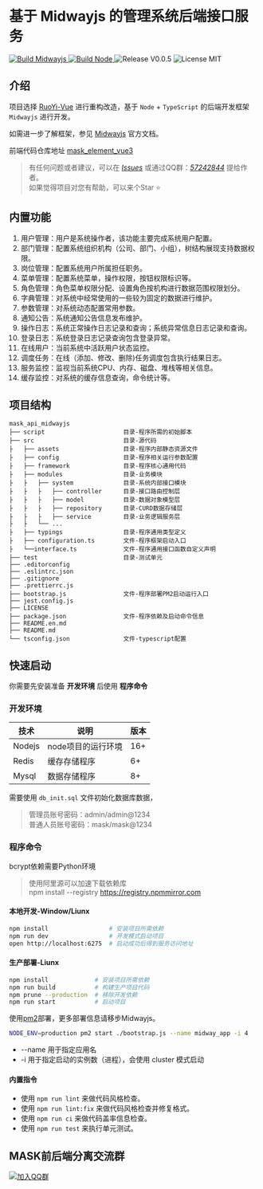 # 基于 Midwayjs 的管理系统后端接口服务

<p>
    <a target="_blank" href="http://www.midwayjs.org">
        <img src="https://img.shields.io/badge/Build-Midway-green.svg"  alt="Build Midwayjs">
    </a>
    <a target="_blank" href="https://nodejs.org">
        <img src="https://img.shields.io/badge/Build-Nodejs-green.svg" alt="Build Node">
    </a>
    <img src="https://img.shields.io/badge/Release-V0.0.5-orange.svg" alt="Release V0.0.5">
    <img src="https://img.shields.io/badge/License-MIT-blue.svg" alt="License MIT">
</p>  

## 介绍

项目选择 [RuoYi-Vue](https://gitee.com/y_project/RuoYi-Vue) 进行重构改造，基于 `Node` + `TypeScript` 的后端开发框架 `Midwayjs` 进行开发。

如需进一步了解框架，参见 [Midwayjs](http://www.midwayjs.org) 官方文档。

前端代码仓库地址 [mask_element_vue3](https://gitee.com/TsMask/mask_element_vue3)

> 有任何问题或者建议，可以在 [_Issues_](https://gitee.com/TsMask/mask_api_midwayjs/issues) 或通过QQ群：[_57242844_](https://jq.qq.com/?_wv=1027&k=z6Y4YQcB) 提给作者。  
> 如果觉得项目对您有帮助，可以来个Star ⭐

## 内置功能

1. 用户管理：用户是系统操作者，该功能主要完成系统用户配置。
2. 部门管理：配置系统组织机构（公司、部门、小组），树结构展现支持数据权限。
3. 岗位管理：配置系统用户所属担任职务。
4. 菜单管理：配置系统菜单，操作权限，按钮权限标识等。
5. 角色管理：角色菜单权限分配、设置角色按机构进行数据范围权限划分。
6. 字典管理：对系统中经常使用的一些较为固定的数据进行维护。
7. 参数管理：对系统动态配置常用参数。
8. 通知公告：系统通知公告信息发布维护。
9. 操作日志：系统正常操作日志记录和查询；系统异常信息日志记录和查询。
10. 登录日志：系统登录日志记录查询包含登录异常。
11. 在线用户：当前系统中活跃用户状态监控。
12. 调度任务：在线（添加、修改、删除)任务调度包含执行结果日志。
13. 服务监控：监视当前系统CPU、内存、磁盘、堆栈等相关信息。
14. 缓存监控：对系统的缓存信息查询，命令统计等。

## 项目结构

```text
mask_api_midwayjs
├── script                      目录-程序所需的初始脚本
├── src                         目录-源代码
├   ├── assets                  目录-程序内部静态资源文件
├   ├── config                  目录-程序相关运行参数配置
├   ├── framework               目录-程序核心通用代码
├   ├── modules                 目录-业务模块
├   ├   ├── system              目录-系统内部接口模块
├   ├   ├   ├── controller      目录-接口路由控制层
├   ├   ├   ├── model           目录-数据对象模型层
├   ├   ├   ├── repository      目录-CURD数据存储层
├   ├   ├   ├── service         目录-业务逻辑服务层
├   ├   └── ...
├   ├── typings                 目录-程序通用类型定义
├   ├── configuration.ts        文件-程序框架启动入口
├   └──interface.ts             文件-程序通用接口函数自定义声明
├── test                        目录-测试单元
├── .editorconfig
├── .eslintrc.json
├── .gitignore
├── .prettierrc.js
├── bootstrap.js                文件-程序部署PM2启动运行入口
├── jest.config.js
├── LICENSE
├── package.json                文件-程序依赖及启动命令信息
├── README.en.md
├── README.md
└── tsconfig.json               文件-typescript配置
```

## 快速启动

你需要先安装准备 **开发环境** 后使用 **程序命令**

### 开发环境

| 技术 | 说明 | 版本 |
| ---- | ---- | ---- |
| Nodejs | node项目的运行环境 | 16+ |
| Redis | 缓存存储程序 | 6+ |
| Mysql | 数据存储程序 | 8+ |

需要使用 `db_init.sql` 文件初始化数据库数据，

> 管理员账号密码：admin/admin@1234  
> 普通人员账号密码：mask/mask@1234

### 程序命令

bcrypt依赖需要Python环境

> 使用阿里源可以加速下载依赖库  
> npm install --registry <https://registry.npmmirror.com>

#### 本地开发-Window/Liunx

```bash
npm install                 # 安装项目所需依赖
npm run dev                 # 开发模式启动项目
open http://localhost:6275  # 启动成功后得到服务访问地址
```

#### 生产部署-Liunx

```bash
npm install             # 安装项目所需依赖
npm run build           # 构建生产项目代码
npm prune --production  # 移除开发依赖
npm run start           # 启动项目
```

使用[pm2](https://github.com/Unitech/pm2)部署，更多部署信息请移步Midwayjs。

```bash
NODE_ENV=production pm2 start ./bootstrap.js --name midway_app -i 4
```

- --name 用于指定应用名
- -i 用于指定启动的实例数（进程），会使用 cluster 模式启动

#### 内置指令

- 使用 `npm run lint` 来做代码风格检查。
- 使用 `npm run lint:fix` 来做代码风格检查并修复格式。
- 使用 `npm run ci` 来做代码盖率信息检查。
- 使用 `npm run test` 来执行单元测试。

## MASK前后端分离交流群

[![加入QQ群](https://img.shields.io/badge/QQ群-57242844-blue.svg)](https://jq.qq.com/?_wv=1027&k=z6Y4YQcB)
